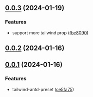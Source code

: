 ## [0.0.3](https://github.com/hemengke1997/tailwind-antd-preset/compare/v0.0.2...v0.0.3) (2024-01-19)


### Features

* support more tailwind prop ([fbe8090](https://github.com/hemengke1997/tailwind-antd-preset/commit/fbe80907dc3a70e1ca80dbe6bf94a55748c0b3d3))



## [0.0.2](https://github.com/hemengke1997/tailwind-antd-preset/compare/v0.0.1...v0.0.2) (2024-01-16)



## [0.0.1](https://github.com/hemengke1997/tailwind-antd-preset/compare/ce5fa7597e4224ec19dac439cd9637d832b18116...v0.0.1) (2024-01-16)


### Features

* tailwind-antd-preset ([ce5fa75](https://github.com/hemengke1997/tailwind-antd-preset/commit/ce5fa7597e4224ec19dac439cd9637d832b18116))



